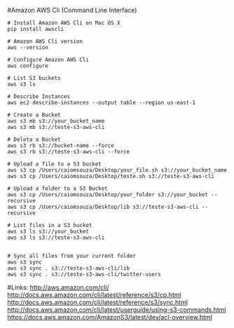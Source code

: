 #Amazon AWS Cli (Command Line Interface)

```
# Install Amazon AWS Cli on Mac OS X
pip install awscli

# Amazon AWS Cli version
aws --version

# Configure Amazon AWS Cli
aws configure

# List S3 buckets
aws s3 ls

# Describe Instances
aws ec2 describe-instances --output table --region us-east-1

# Create a Bucket
aws s3 mb s3://your_bucket_name
aws s3 mb s3://teste-s3-aws-cli

# Deleta a Bucket
aws s3 rb s3://bucket-name --force
aws s3 rb s3://teste-s3-aws-cli --force

# Upload a file to a S3 bucket
aws s3 cp /Users/caiomsouza/Desktop/your_file.sh s3://your_bucket_name
aws s3 cp /Users/caiomsouza/Desktop/teste.sh s3://teste-s3-aws-cli

# Upload a folder to a S3 Bucket
aws s3 cp /Users/caiomsouza/Desktop/your_folder s3://your_bucket --recursive
aws s3 cp /Users/caiomsouza/Desktop/lib s3://teste-s3-aws-cli --recursive

# List files in a S3 bucket
aws s3 ls s3://your_bucket
aws s3 ls s3://teste-s3-aws-cli


# Sync all files from your current folder
aws s3 sync
aws s3 sync . s3://teste-s3-aws-cli/lib
aws s3 sync . s3://teste-s3-aws-cli/twitter-users

```

#Links:
http://aws.amazon.com/cli/
http://docs.aws.amazon.com/cli/latest/reference/s3/cp.html
http://docs.aws.amazon.com/cli/latest/reference/s3/sync.html
http://docs.aws.amazon.com/cli/latest/userguide/using-s3-commands.html
https://docs.aws.amazon.com/AmazonS3/latest/dev/acl-overview.html

